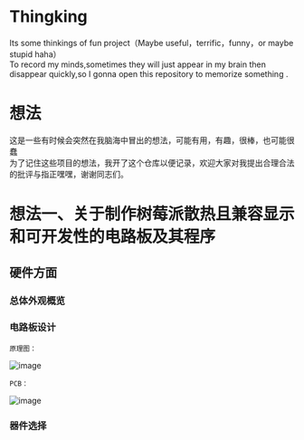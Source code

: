 # Thingking
Its some thinkings of fun project（Maybe useful，terrific，funny，or maybe stupid haha）  
To record my minds,sometimes they will just appear in my brain then disappear quickly,so I gonna open this repository to memorize something .  

# 想法
这是一些有时候会突然在我脑海中冒出的想法，可能有用，有趣，很棒，也可能很蠢  
为了记住这些项目的想法，我开了这个仓库以便记录，欢迎大家对我提出合理合法的批评与指正嘿嘿，谢谢同志们。  

#  想法一、关于制作树莓派散热且兼容显示和可开发性的电路板及其程序  
##  硬件方面  
###  总体外观概览  

###  电路板设计  
```
原理图：  
```
![image](https://github.com/Soulcontrol-WenFeng/Thingking/assets/74033919/a615c365-5059-4691-86ef-616785acab35)
```
PCB：  
```
![image](https://github.com/Soulcontrol-WenFeng/Thingking/assets/74033919/8e7af0b4-d057-4735-a604-903fb4ba38ad)

  
###  器件选择  
